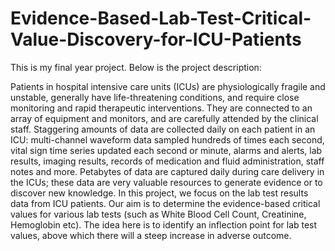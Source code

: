 # Evidence-Based-Lab-Test-Critical-Value-Discovery-for-ICU-Patients
This is my final year project. Below is the project description:

Patients in hospital intensive care units (ICUs) are physiologically fragile and unstable, generally have life-threatening conditions, and require close monitoring and rapid therapeutic interventions. They are connected to an array of equipment and monitors, and are carefully attended by the clinical staff. Staggering amounts of data are collected daily on each patient in an ICU: multi-channel waveform data sampled hundreds of times each second, vital sign time series updated each second or minute, alarms and alerts, lab results, imaging results, records of medication and fluid administration, staff notes and more. Petabytes of data are captured daily during care delivery in the ICUs; these data are very valuable resources to generate evidence or to discover new knowledge. In this project, we focus on the lab test results data from ICU patients. Our aim is to determine the evidence-based critical values for various lab tests (such as White Blood Cell Count, Creatinine, Hemoglobin etc). The idea here is to identify an inflection point for lab test values, above which there will a steep increase in adverse outcome.
